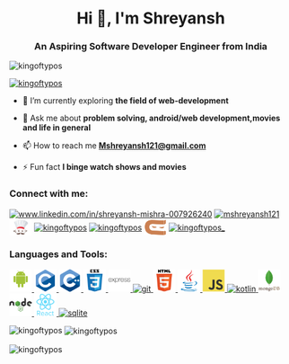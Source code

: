 <h1 align="center">Hi 👋, I'm Shreyansh</h1>
<h3 align="center">An Aspiring Software Developer Engineer from India</h3>

<p align="left"> <img src="https://komarev.com/ghpvc/?username=kingoftypos&label=Profile%20views&color=0e75b6&style=flat" alt="kingoftypos" /> </p>

<p align="left"> <a href="https://github.com/ryo-ma/github-profile-trophy"><img src="https://github-profile-trophy.vercel.app/?username=kingoftypos" alt="kingoftypos" /></a> </p>

- 🌱 I’m currently exploring **the field of web-development**

- 💬 Ask me about **problem solving, android/web development,movies and life in general**

- 📫 How to reach me **Mshreyansh121@gmail.com**

- ⚡ Fun fact **I binge watch shows and movies**

<h3 align="left">Connect with me:</h3>
<p align="left">
<a href="https://linkedin.com/in/shreyansh-mishra-007926240" target="blank"><img align="center" src="https://raw.githubusercontent.com/rahuldkjain/github-profile-readme-generator/master/src/images/icons/Social/linked-in-alt.svg" alt="www.linkedin.com/in/shreyansh-mishra-007926240" height="30" width="40" /></a>
<a href="https://instagram.com/mshreyansh121" target="blank"><img align="center" src="https://raw.githubusercontent.com/rahuldkjain/github-profile-readme-generator/master/src/images/icons/Social/instagram.svg" alt="mshreyansh121" height="30" width="40" /></a>
<a href="https://www.codechef.com/users/kingoftypos" target="blank"><img align="center" src="Docs/icons8-codechef.svg" alt="kingoftypos" height="30" width="40" /></a>
<a href="https://www.leetcode.com/kingoftypos" target="blank"><img align="center" src="https://raw.githubusercontent.com/rahuldkjain/github-profile-readme-generator/master/src/images/icons/Social/leet-code.svg" alt="kingoftypos" height="30" width="40" /></a>
  <a href="https://auth.geeksforgeeks.org/user/kingoftypos" target="blank"><img align="center" src="https://raw.githubusercontent.com/rahuldkjain/github-profile-readme-generator/master/src/images/icons/Social/geeks-for-geeks.svg" alt="kingoftypos" height="30" width="40" /></a>
  <a href="https://www.codingninjas.com/studio/profile/kingoftypos" target="blank"><img align="center" src="Docs/codingninjas-svgrepo-com.svg" alt="kingoftypos" height="27" width="40" /></a>
<a href="https://discord.gg/kingoftypos_" target="blank"><img align="center" src="https://raw.githubusercontent.com/rahuldkjain/github-profile-readme-generator/master/src/images/icons/Social/discord.svg" alt="kingoftypos_" height="30" width="40" /></a>
</p>

</p>

<h3 align="left">Languages and Tools:</h3>
<p align="left"> <a href="https://developer.android.com" target="_blank" rel="noreferrer"> <img src="https://raw.githubusercontent.com/devicons/devicon/master/icons/android/android-original-wordmark.svg" alt="android" width="40" height="40"/> </a> <a href="https://www.cprogramming.com/" target="_blank" rel="noreferrer"> <img src="https://raw.githubusercontent.com/devicons/devicon/master/icons/c/c-original.svg" alt="c" width="40" height="40"/> </a> <a href="https://www.w3schools.com/cpp/" target="_blank" rel="noreferrer"> <img src="https://raw.githubusercontent.com/devicons/devicon/master/icons/cplusplus/cplusplus-original.svg" alt="cplusplus" width="40" height="40"/> </a> <a href="https://www.w3schools.com/css/" target="_blank" rel="noreferrer"> <img src="https://raw.githubusercontent.com/devicons/devicon/master/icons/css3/css3-original-wordmark.svg" alt="css3" width="40" height="40"/> </a> <a href="https://expressjs.com" target="_blank" rel="noreferrer"> <img src="https://raw.githubusercontent.com/devicons/devicon/master/icons/express/express-original-wordmark.svg" alt="express" width="40" height="40"/> </a> <a href="https://git-scm.com/" target="_blank" rel="noreferrer"> <img src="https://www.vectorlogo.zone/logos/git-scm/git-scm-icon.svg" alt="git" width="40" height="40"/> </a> <a href="https://www.w3.org/html/" target="_blank" rel="noreferrer"> <img src="https://raw.githubusercontent.com/devicons/devicon/master/icons/html5/html5-original-wordmark.svg" alt="html5" width="40" height="40"/> </a> <a href="https://www.java.com" target="_blank" rel="noreferrer"> <img src="https://raw.githubusercontent.com/devicons/devicon/master/icons/java/java-original.svg" alt="java" width="40" height="40"/> </a> <a href="https://developer.mozilla.org/en-US/docs/Web/JavaScript" target="_blank" rel="noreferrer"> <img src="https://raw.githubusercontent.com/devicons/devicon/master/icons/javascript/javascript-original.svg" alt="javascript" width="40" height="40"/> </a> <a href="https://kotlinlang.org" target="_blank" rel="noreferrer"> <img src="https://www.vectorlogo.zone/logos/kotlinlang/kotlinlang-icon.svg" alt="kotlin" width="40" height="40"/> </a> <a href="https://www.mongodb.com/" target="_blank" rel="noreferrer"> <img src="https://raw.githubusercontent.com/devicons/devicon/master/icons/mongodb/mongodb-original-wordmark.svg" alt="mongodb" width="40" height="40"/> </a> <a href="https://nodejs.org" target="_blank" rel="noreferrer"> <img src="https://raw.githubusercontent.com/devicons/devicon/master/icons/nodejs/nodejs-original-wordmark.svg" alt="nodejs" width="40" height="40"/> </a> <a href="https://reactjs.org/" target="_blank" rel="noreferrer"> <img src="https://raw.githubusercontent.com/devicons/devicon/master/icons/react/react-original-wordmark.svg" alt="react" width="40" height="40"/> </a> <a href="https://www.sqlite.org/" target="_blank" rel="noreferrer"> <img src="https://www.vectorlogo.zone/logos/sqlite/sqlite-icon.svg" alt="sqlite" width="40" height="40"/> </a> </p>



<p><img align="left" src="https://github-readme-stats.vercel.app/api/top-langs?username=kingoftypos&show_icons=true&locale=en&layout=compact" alt="kingoftypos" /></p>

<p>&nbsp;<img align="center" src="https://github-readme-stats.vercel.app/api?username=kingoftypos&show_icons=true&locale=en" alt="kingoftypos" /></p>

<p><img align="center" src="https://github-readme-streak-stats.herokuapp.com/?user=kingoftypos&" alt="kingoftypos" /></p>
